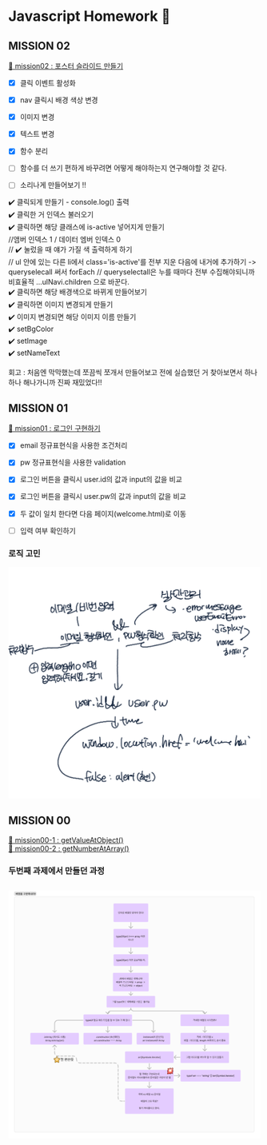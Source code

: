 # Javascript Homework 📓

## MISSION 02   

[🦦 mission02 : 포스터 슬라이드 만들기](https://github.com/A-Jamong/js-homework/blob/poster/mission02/poster/client/js/main.js)  

- [X] 클릭 이벤트 활성화
- [X] nav 클릭시 배경 색상 변경
- [X] 이미지 변경
- [X] 텍스트 변경
- [X] 함수 분리

- [ ] 함수를 더 쓰기 편하게 바꾸려면 어떻게 해야하는지 연구해야할 것 같다. 
- [ ] 소리나게 만들어보기 !! 

✔️ 클릭되게 만들기 - console.log() 출력   
✔️ 클릭한 거 인덱스 불러오기   
✔️ 클릭하면 해당 클래스에 is-active 넣어지게 만들기   
 	//앰버 인덱스 1 / 데이터 엠버 인덱스 0   
	 // ✔️ 눌렀을 때 얘가 가질 색 출력하게 하기    
		// ul 안에 있는 다른 li에서 class='is-active'를 전부 지운 다음에 내거에 추가하기 -> queryselecall 써서 forEach
		// queryselectall은 누를 때마다 전부 수집해야되니까 비효율적 ...ulNavi.children 으로 바꾼다.   
✔️ 클릭하면 해당 배경색으로 바뀌게 만들어보기   
✔️ 클릭하면 이미지 변경되게 만들기   
✔️ 이미지 변경되면 해당 이미지 이름 만들기    
✔️ setBgColor   
✔️ setImage   
✔️ setNameText

회고 : 처음엔 막막했는데 쪼끔씩 쪼개서 만들어보고 전에 실습했던 거 찾아보면서 하나하나 해나가니까 진짜 재밌었다!!



## MISSION 01

[🐨 mission01 : 로그인 구현하기](https://github.com/A-Jamong/js-homework/blob/main/mission01/naver_login/js/main.js)   

- [X] email 정규표현식을 사용한 조건처리 
- [x] pw 정규표현식을 사용한 validation
- [x] 로그인 버튼을 클릭시 user.id의 값과 input의 값을 비교
- [x] 로그인 버튼을 클릭시 user.pw의 값과 input의 값을 비교
- [x] 두 값이 일치 한다면 다음 페이지(welcome.html)로 이동

- [ ] 입력 여부 확인하기 

### 로직 고민
![로직](/mission01/naver_login/assets/studyimg.jpeg)

## MISSION 00

[🐨 mission00-1 : getValueAtObject()](https://github.com/A-Jamong/js-homework/blob/main/mission00/problem1.js)  
[🐨 mission00-2 : getNumberAtArray()](https://github.com/A-Jamong/js-homework/blob/main/mission00/problem2.js)

### 두번째 과제에서 만들던 과정

## ![만들던 과정](/mission00/image.png)

